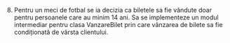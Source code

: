 8. Pentru un meci de fotbal se ia decizia ca biletele sa fie vândute doar pentru persoanele care au
   minim 14 ani. Sa se implementeze un modul intermediar pentru clasa VanzareBilet prin care
   vânzarea de bilete sa fie condiționată de vârsta clientului.